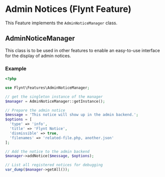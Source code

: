 # Admin Notices (Flynt Feature)

This Feature implements the `AdminNoticeManager` class.

## AdminNoticeManager

This class is to be used in other features to enable an easy-to-use interface for the display of admin notices.

### Example
```php
<?php

use Flynt\Features\AdminNoticeManager;

// get the singleton instance of the manager
$manager = AdminNoticeManager::getInstance();

// Prepare the admin notice
$message = 'This notice will show up in the admin backend.';
$options = [
  'type' => 'info',
  'title' => 'Flynt Notice',
  'dismissible' => true,
  'filenames' => 'related-file.php, another.json'
];

// Add the notice to the admin backend
$manager->addNotice($message, $options);

// List all registered notices for debugging
var_dump($manager->getAll());

```
